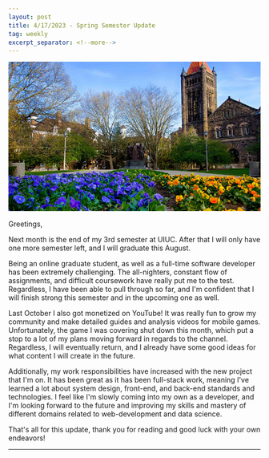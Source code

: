 ```yaml
---
layout: post
title: 4/17/2023 - Spring Semester Update
tag: weekly
excerpt_separator: <!--more-->
---
```


![uiuc](/imgs/Spring_UIUC.jpg)

Greetings,

Next month is the end of my 3rd semester at UIUC. After that I will only have one more semester left, and I will graduate this August.

Being an online graduate student, as well as a full-time software developer has been extremely challenging. The all-nighters, constant flow of assignments, and difficult coursework have really put me to the test. Regardless, I have been able to pull through so far, and I'm confident that I will finish strong this semester and in the upcoming one as well. 

Last October I also got monetized on YouTube! It was really fun to grow my community and make detailed guides and analysis videos for mobile games. Unfortunately, the game I was covering shut down this month, which put a stop to a lot of my plans moving forward in regards to the channel. Regardless, I will eventually return, and I already have some good ideas for what content I will create in the future. 

Additionally, my work responsibilities have increased with the new project that I'm on. It has been great as it has been full-stack work, meaning I've learned a lot about system design, front-end, and back-end standards and technologies. I feel like I'm slowly coming into my own as a developer, and I'm looking forward to the future and improving my skills and mastery of different domains related to web-development and data science.

That's all for this update, thank you for reading and good luck with your own endeavors!

---

<!--more-->